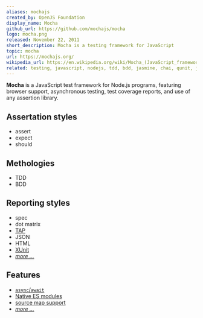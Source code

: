 ```yaml
---
aliases: mochajs
created_by: OpenJS Foundation
display_name: Mocha
github_url: https://github.com/mochajs/mocha
logo: mocha.png
released: November 22, 2011
short_description: Mocha is a testing framework for JavaScript
topic: mocha
url: https://mochajs.org/
wikipedia_url: https://en.wikipedia.org/wiki/Mocha_(JavaScript_framework)
related: testing, javascript, nodejs, tdd, bdd, jasmine, chai, qunit, jest
---
```

**Mocha** is a JavaScript test framework for Node.js programs, featuring browser support, asynchronous testing, test coverage reports, and use of any assertion library.

## Assertation styles
* assert
* expect
* should

## Methologies
* TDD
* BDD

## Reporting styles
* spec
* dot matrix
* [TAP](https://github.com/topics/testanythingprotocol)
* JSON
* HTML
* [XUnit](https://github.com/topics/xunit)
* [_more &hellip;_](https://mochajs.org/#reporters)

## Features
* [`async`/`await`](https://github.com/topics/async-await)
* [Native ES modules](https://github.com/topics/es6-modules)
* [source map support](https://github.com/topics/sourcemaps)
* [_more &hellip;_](https://mochajs.org/#features)
